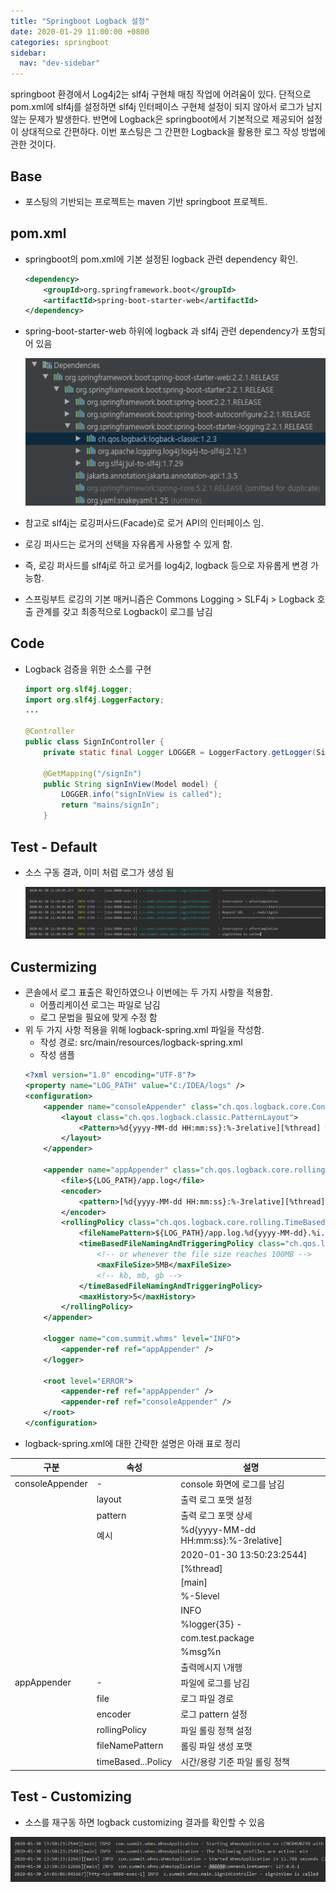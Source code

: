 ```yaml
---
title: "Springboot Logback 설정"
date: 2020-01-29 11:00:00 +0800
categories: springboot
sidebar:
  nav: "dev-sidebar"
---
```

springboot 환경에서 Log4j2는 slf4j 구현체 매칭 작업에 어려움이 있다. 단적으로 pom.xml에 slf4j를 설정하면 slf4j 인터페이스 구현체 설정이 되지 않아서 로그가 남지 않는 문제가 발생한다. 반면에 Logback은 springboot에서 기본적으로 제공되어 설정이 상대적으로 간편하다. 이번 포스팅은 그 간편한 Logback을 활용한 로그 작성 방법에 관한 것이다.

## Base
- 포스팅의 기반되는 프로젝트는 maven 기반 springboot 프로젝트.

## pom.xml
- springboot의 pom.xml에 기본 설정된 logback 관련 dependency 확인.

    ```xml
    <dependency>
        <groupId>org.springframework.boot</groupId>
        <artifactId>spring-boot-starter-web</artifactId>
    </dependency>
    ```

- spring-boot-starter-web 하위에 logback 과 slf4j 관련 dependency가 포함되어 있음

  ![logback](/assets/images/springboot-logback001.png)

- 참고로 slf4j는 로깅퍼사드(Facade)로 로거 API의 인터페이스 임.
- 로깅 퍼사드는 로거의 선택을 자유롭게 사용할 수 있게 함.
- 즉, 로깅 퍼사드를 slf4j로 하고 로거를 log4j2, logback 등으로 자유롭게 변경 가능함.
- 스프링부트 로깅의 기본 매커니즘은 Commons Logging > SLF4j > Logback 호출 관계를 갖고 최종적으로 Logback이 로그를 남김 

## Code
- Logback 검증을 위한 소스를 구현

    ```java
    import org.slf4j.Logger;
    import org.slf4j.LoggerFactory;
    ...

    @Controller
    public class SignInController {
        private static final Logger LOGGER = LoggerFactory.getLogger(SignInController.class);

        @GetMapping("/signIn")
        public String signInView(Model model) {
            LOGGER.info("signInView is called");
            return "mains/signIn";
        }
    ```

## Test - Default
- 소스 구동 결과, 이미 처럼 로그가 생성 됨

  ![logback](/assets/images/springboot-logback002.png)

## Custermizing
- 콘솔에서 로그 표출은 확인하였으나 이번에는 두 가지 사항을 적용함.
   - 어플리케이션 로그는 파일로 남김
   - 로그 문법을 필요에 맞게 수정 함
- 위 두 가지 사항 적용을 위해 logback-spring.xml 파일을 작성함.
   - 작성 경로: src/main/resources/logback-spring.xml
   - 작성 샘플
   ```xml
   <?xml version="1.0" encoding="UTF-8"?>
   <property name="LOG_PATH" value="C:/IDEA/logs" />
   <configuration>
       <appender name="consoleAppender" class="ch.qos.logback.core.ConsoleAppender">
           <layout class="ch.qos.logback.classic.PatternLayout">
               <Pattern>%d{yyyy-MM-dd HH:mm:ss}:%-3relative][%thread] %-5level %logger{35} - %msg%n</Pattern>
           </layout>
       </appender>
   
       <appender name="appAppender" class="ch.qos.logback.core.rolling.RollingFileAppender">
           <file>${LOG_PATH}/app.log</file>
           <encoder>
               <pattern>[%d{yyyy-MM-dd HH:mm:ss}:%-3relative][%thread] %-5level %logger{35} - %msg%n</pattern>
           </encoder>
           <rollingPolicy class="ch.qos.logback.core.rolling.TimeBasedRollingPolicy">
               <fileNamePattern>${LOG_PATH}/app.log.%d{yyyy-MM-dd}.%i.log.gz</fileNamePattern>
               <timeBasedFileNamingAndTriggeringPolicy class="ch.qos.logback.core.rolling.SizeAndTimeBasedFNATP">
                   <!-- or whenever the file size reaches 100MB -->
                   <maxFileSize>5MB</maxFileSize>
                   <!-- kb, mb, gb -->
               </timeBasedFileNamingAndTriggeringPolicy>
               <maxHistory>5</maxHistory>
           </rollingPolicy>
       </appender>
      
       <logger name="com.summit.whms" level="INFO">
           <appender-ref ref="appAppender" />
       </logger>
   
       <root level="ERROR">
           <appender-ref ref="appAppender" />
           <appender-ref ref="consoleAppender" />
       </root>
   </configuration>
   ```
- logback-spring.xml에 대한 간략한 설명은 아래 표로 정리

| 구분            | 속성 | 설명                      |
| ---             | --- | ---                       |
| consoleAppender | -   | console 화면에 로그를 남김 | 
|                 | layout | 출력 로그 포맷 설정 |
|                 | pattern | 출력 로그 포맷 상세 |
|                 | 예시    | %d{yyyy-MM-dd HH:mm:ss}:%-3relative]|
|                 |         | 2020-01-30 13:50:23:2544] |
|                 |         | [%thread]  |
|                 |         | [main]     |
|                 |         | %-5level   |
|                 |         | INFO             |
|                 |         | %logger{35} -    |
|                 |         | com.test.package |
|                 |         | %msg%n           |
|                 |         | 출력메시지 \개행  |
| appAppender     | -       | 파일에 로그를 남김|
|                 | file    | 로그 파일 경로    |
|                 | encoder | 로그 pattern 설정 |
|                 | rollingPolicy      | 파일 롤링 정책 설정  |
|                 | fileNamePattern    | 롤링 파일 생성 포맷  |
|                 | timeBased...Policy | 시간/용량 기준 파일 롤링 정책 |

## Test - Customizing
- 소스를 재구동 하면 logback customizing 결과를 확인할 수 있음

![logback](/assets/images/springboot-logback003.png)
